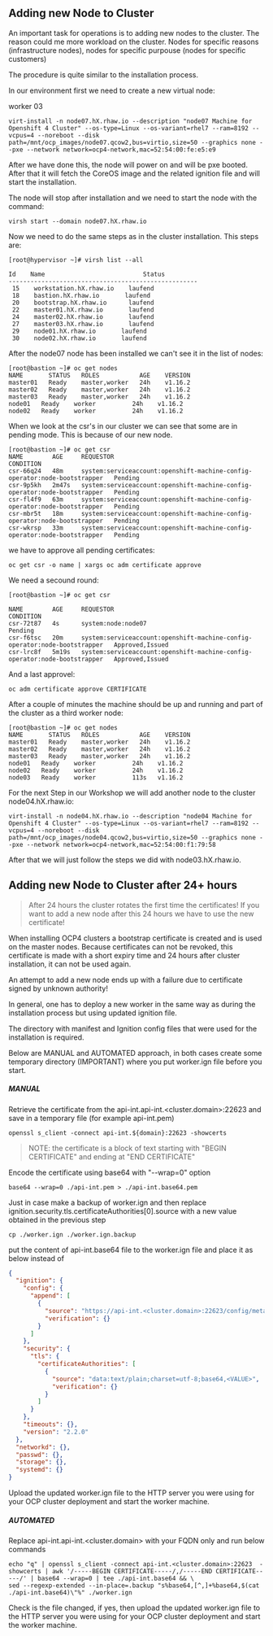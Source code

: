 ## Adding new Node to Cluster

An important task for operations is to adding new nodes to the cluster. The reason could me more workload on the cluster. Nodes for specific reasons (infrastructure nodes), nodes for specific purpouse (nodes for specific customers)

The procedure is quite similar to the installation process.

In our environment first we need to create a new virtual node:

worker 03

```
virt-install -n node07.hX.rhaw.io --description "node07 Machine for Openshift 4 Cluster" --os-type=Linux --os-variant=rhel7 --ram=8192 --vcpus=4 --noreboot --disk path=/mnt/ocp_images/node07.qcow2,bus=virtio,size=50 --graphics none --pxe --network network=ocp4-network,mac=52:54:00:fe:e5:e9
```

After we have done this, the node will power on and will be pxe booted. After that it will fetch the CoreOS image and the related ignition file and will start the installation.

The node will stop after installation and we need to start the node with the command:

```
virsh start --domain node07.hX.rhaw.io
```

Now we need to do the same steps as in the cluster installation. This steps are:

```
[root@hypervisor ~]# virsh list --all
```

```
Id    Name                           Status
----------------------------------------------------
 15    workstation.hX.rhaw.io    laufend
 18    bastion.hX.rhaw.io       laufend
 20    bootstrap.hX.rhaw.io      laufend
 22    master01.hX.rhaw.io       laufend
 24    master02.hX.rhaw.io       laufend
 27    master03.hX.rhaw.io       laufend
 29    node01.hX.rhaw.io       laufend
 30    node02.hX.rhaw.io       laufend
```

After the node07 node has been installed we can't see it in the list of nodes:

```
[root@bastion ~]# oc get nodes
NAME       STATUS   ROLES           AGE    VERSION
master01   Ready    master,worker   24h    v1.16.2
master02   Ready    master,worker   24h    v1.16.2
master03   Ready    master,worker   24h    v1.16.2
node01   Ready    worker          24h    v1.16.2
node02   Ready    worker          24h    v1.16.2
```

When we look at the csr's in our cluster we can see that some are in pending mode. This is because of our new node. 

```
[root@bastion ~]# oc get csr
NAME        AGE     REQUESTOR                                                                   CONDITION
csr-66q24   48m     system:serviceaccount:openshift-machine-config-operator:node-bootstrapper   Pending
csr-9p5kh   2m47s   system:serviceaccount:openshift-machine-config-operator:node-bootstrapper   Pending
csr-fl4f9   63m     system:serviceaccount:openshift-machine-config-operator:node-bootstrapper   Pending
csr-mbr5t   18m     system:serviceaccount:openshift-machine-config-operator:node-bootstrapper   Pending
csr-wkrsp   33m     system:serviceaccount:openshift-machine-config-operator:node-bootstrapper   Pending
```

we have to approve all pending certificates:

```
oc get csr -o name | xargs oc adm certificate approve
```

We need a secound round:

```
[root@bastion ~]# oc get csr
```

```
NAME        AGE     REQUESTOR                                                                   CONDITION
csr-72t87   4s      system:node:node07                                                        Pending
csr-f6tsc   20m     system:serviceaccount:openshift-machine-config-operator:node-bootstrapper   Approved,Issued
csr-lrc8f   5m19s   system:serviceaccount:openshift-machine-config-operator:node-bootstrapper   Approved,Issued
```

And a last approvel:

```
oc adm certificate approve CERTIFICATE
```

After a couple of minutes the machine should be up and running and part of the cluster as a third worker node:

```
[root@bastion ~]# oc get nodes
NAME       STATUS   ROLES           AGE    VERSION
master01   Ready    master,worker   24h    v1.16.2
master02   Ready    master,worker   24h    v1.16.2
master03   Ready    master,worker   24h    v1.16.2
node01   Ready    worker          24h    v1.16.2
node02   Ready    worker          24h    v1.16.2
node03   Ready    worker          113s   v1.16.2
```

For the next Step in our Workshop we will add another node to the cluster node04.hX.rhaw.io:

```
virt-install -n node04.hX.rhaw.io --description "node04 Machine for Openshift 4 Cluster" --os-type=Linux --os-variant=rhel7 --ram=8192 --vcpus=4 --noreboot --disk path=/mnt/ocp_images/node04.qcow2,bus=virtio,size=50 --graphics none --pxe --network network=ocp4-network,mac=52:54:00:f1:79:58
```

After that we will just follow the steps we did with node03.hX.rhaw.io.

## Adding new Node to Cluster after 24+ hours

> After 24 hours the cluster rotates the first time the certificates! If you want to add a new node after this 24 hours we have to use the new certificate!

When installing OCP4 clusters a bootstrap certificate is created and is used on the master nodes.
Because certificates can not be revoked, this certificate is made with a short expiry time and 24 hours after cluster installation, it can not be used again.

An attempt to add a new node ends up with a failure due to certificate signed by unknown authority!

In general, one has to deploy a new worker in the same way as during the installation process but using updated ignition file.

The directory with manifest and Ignition config files that were used for the installation is required.

Below are MANUAL and AUTOMATED approach, in both cases create some temporary directory (IMPORTANT) where you put worker.ign file before you start.

##### MANUAL

Retrieve the certificate from the api-int.api-int.<cluster.domain>:22623 and save in a temporary file (for example api-int.pem)

```
openssl s_client -connect api-int.${domain}:22623 -showcerts
```

> NOTE: the certificate is a block of text starting with "BEGIN CERTIFICATE" and ending at "END CERTIFICATE"

Encode the certificate using base64 with "--wrap=0" option

```
base64 --wrap=0 ./api-int.pem > ./api-int.base64.pem
```

Just in case make a backup of worker.ign and then replace ignition.security.tls.certificateAuthorities[0].source with a new value obtained in the previous step

```
cp ./worker.ign ./worker.ign.backup
```

put the content of api-int.base64 file to the worker.ign file and place it as below instead of <VALUE>

```json
{
  "ignition": {
    "config": {
      "append": [
        {
          "source": "https://api-int.<cluster.domain>:22623/config/metal-worker",
          "verification": {}
        }
      ]
    },
    "security": {
      "tls": {
        "certificateAuthorities": [
          {
            "source": "data:text/plain;charset=utf-8;base64,<VALUE>",
            "verification": {}
          }
        ]
      }
    },
    "timeouts": {},
    "version": "2.2.0"
  },
  "networkd": {},
  "passwd": {},
  "storage": {},
  "systemd": {}
}
```

Upload the updated worker.ign file to the HTTP server you were using for your OCP cluster deployment and start the worker machine.

##### AUTOMATED

Replace api-int.api-int.<cluster.domain> with your FQDN only and run below commands

```
echo "q" | openssl s_client -connect api-int.<cluster.domain>:22623  -showcerts | awk '/-----BEGIN CERTIFICATE-----/,/-----END CERTIFICATE-----/' | base64 --wrap=0 | tee ./api-int.base64 && \
sed --regexp-extended --in-place=.backup "s%base64,[^,]+%base64,$(cat ./api-int.base64)\"%" ./worker.ign
```

Check is the file changed, if yes, then upload the updated worker.ign file to the HTTP server you were using for your OCP cluster deployment and start the worker machine.
